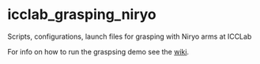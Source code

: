 # icclab_grasping_niryo
Scripts, configurations, launch files for grasping with Niryo arms at ICCLab

For info on how to run the graspsing demo see the [wiki](https://github.com/icclab/icclab_grasping_niryo/wiki).
